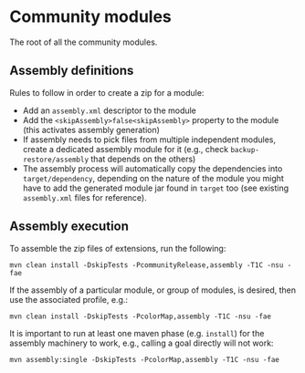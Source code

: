 # Community modules

The root of all the community modules.

## Assembly definitions

Rules to follow in order to create a zip for a module:

* Add an ``assembly.xml`` descriptor to the module
* Add the ``<skipAssembly>false<skipAssembly>`` property to the module (this activates assembly generation)
* If assembly needs to pick files from multiple independent modules, create a dedicated assembly module for it (e.g., check ``backup-restore/assembly`` that depends on the others)
* The assembly process will automatically copy the dependencies into ``target/dependency``, depending on the nature of the module you might have to add the generated module jar found in ``target`` too (see existing ``assembly.xml`` files for reference).

## Assembly execution

To assemble the zip files of extensions, run the following:

```
mvn clean install -DskipTests -PcommunityRelease,assembly -T1C -nsu -fae
```

If the assembly of a particular module, or group of modules, is desired, then use the associated profile, e.g.:

```
mvn clean install -DskipTests -PcolorMap,assembly -T1C -nsu -fae
```

It is important to run at least one maven phase (e.g. ``install``) for the assembly machinery to work, e.g., calling a goal directly will not work:

```
mvn assembly:single -DskipTests -PcolorMap,assembly -T1C -nsu -fae
```

